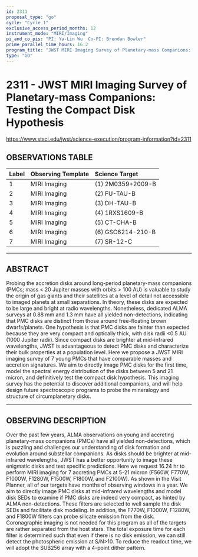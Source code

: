 ```yaml
---
id: 2311
proposal_type: "go"
cycle: "Cycle 1"
exclusive_access_period_months: 12
instrument_mode: "MIRI/Imaging"
pi_and_co_pis: "PI: Ya-Lin Wu  Co-PI: Brendan Bowler"
prime_parallel_time_hours: 16.2
program_title: "JWST MIRI Imaging Survey of Planetary-mass Companions: Testing the Compact Disk Hypothesis"
type: "GO"
---
```

# 2311 - JWST MIRI Imaging Survey of Planetary-mass Companions: Testing the Compact Disk Hypothesis
https://www.stsci.edu/jwst/science-execution/program-information?id=2311
## OBSERVATIONS TABLE
| Label | Observing Template | Science Target      |
| :---- | :----------------- | :------------------ |
| 1     | MIRI Imaging       | (1) 2M0359+2009-B   |
| 2     | MIRI Imaging       | (2) FU-TAU-B        |
| 3     | MIRI Imaging       | (3) DH-TAU-B        |
| 4     | MIRI Imaging       | (4) 1RXS1609-B      |
| 5     | MIRI Imaging       | (5) CT-CHA-B        |
| 6     | MIRI Imaging       | (6) GSC6214-210-B   |
| 7     | MIRI Imaging       | (7) SR-12-C         |

---

## ABSTRACT

Probing the accretion disks around long-period planetary-mass companions (PMCs; mass < 20 Jupiter masses with orbits > 100 AU) is valuable to study the origin of gas giants and their satellites at a level of detail not accessible to imaged planets at small separations. In theory, these disks are expected to be large and bright at radio wavelengths. Nonetheless, dedicated ALMA surveys at 0.88 mm and 1.3 mm have all yielded non-detections, indicating that PMC disks are distinct from those around free-floating brown dwarfs/planets. One hypothesis is that PMC disks are fainter than expected because they are very compact and optically thick, with disk radii <0.5 AU (1000 Jupiter radii). Since compact disks are brighter at mid-infrared wavelengths, JWST is advantageous to detect PMC disks and characterize their bulk properties at a population level. Here we propose a JWST MIRI imaging survey of 7 young PMCs that have comparable masses and accretion signatures. We aim to directly image PMC disks for the first time, model the spectral energy distribution of the disks between 5 and 21 micron, and definitively test the compact disk hypothesis. This imaging survey has the potential to discover additional companions, and will help design future spectroscopic programs to probe the mineralogy and structure of circumplanetary disks.

---

## OBSERVING DESCRIPTION

Over the past few years, ALMA observations on young and accreting planetary-mass companions (PMCs) have all yielded non-detections, which is puzzling and challenges our understanding of disk formation and evolution around substellar companions. As disks should be brighter at mid-infrared wavelengths, JWST has a better opportunity to image these enigmatic disks and test specific predictions. Here we request 16.24 hr to perform MIRI imaging for 7 accreting PMCs at 5-21 micron (F560W, F770W, F1000W, F1280W, F1500W, F1800W, and F2100W). As shown in the Visit Planner, all of our targets have months of observing windows in a year. We aim to directly image PMC disks at mid-infrared wavelengths and model disk SEDs to examine if PMC disks are indeed very compact, as hinted by ALMA non-detections. These filters are selected to well sample the disk SEDs and facilitate disk modeling. In addition, the F770W, F1000W, F1280W, and F1800W filters can probe silicate emission from the disk. Coronagraphic imaging is not needed for this program as all of the targets are rather separated from the host stars. The total exposure time for each filter is determined such that even if there is no disk emission, we can still detect the photospheric emission at S/N>10. To reduce the readout time, we will adopt the SUB256 array with a 4-point dither pattern.